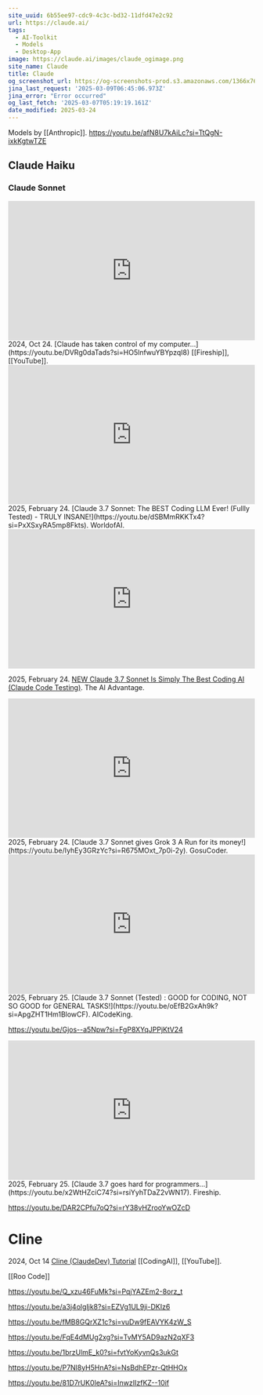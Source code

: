 ```yaml
---
site_uuid: 6b55ee97-cdc9-4c3c-bd32-11dfd47e2c92
url: https://claude.ai/
tags:
  - AI-Toolkit
  - Models
  - Desktop-App
image: https://claude.ai/images/claude_ogimage.png
site_name: Claude
title: Claude
og_screenshot_url: https://og-screenshots-prod.s3.amazonaws.com/1366x768/80/false/4c1282370971cad9188c46732eb691491d9c98a4b9866acb4c0afd8014b79943.jpeg
jina_last_request: '2025-03-09T06:45:06.973Z'
jina_error: "Error occurred"
og_last_fetch: '2025-03-07T05:19:19.161Z'
date_modified: 2025-03-24
---
```





Models by [[Anthropic]].
https://youtu.be/afN8U7kAiLc?si=TtQgN-ixkKgtwTZE
## Claude Haiku

### Claude Sonnet

<iframe 
  style="aspect-ratio:16/9;width:100%;height:auto" 
  src="https://www.youtube.com/embed/DVRg0daTads?si=FvUGqiZyLfrO6PPe" 
  title="YouTube video player" 
  frameborder="0" 
  allow="accelerometer; autoplay; clipboard-write; encrypted-media; gyroscope; picture-in-picture; web-share" 
  referrerpolicy="strict-origin-when-cross-origin" 
  allowfullscreen
></iframe>
2024, Oct 24. [Claude has taken control of my computer...](https://youtu.be/DVRg0daTads?si=HO5lnfwuYBYpzqI8) [[Fireship]], [[YouTube]].

<iframe 
  style="aspect-ratio:16/9;width:100%;height:auto" 
  src="https://www.youtube.com/embed/dSBMmRKKTx4?si=PxXSxyRA5mp8Fkts" 
  title="YouTube video player" 
  frameborder="0" 
  allow="accelerometer; autoplay; clipboard-write; encrypted-media; gyroscope; picture-in-picture; web-share" 
  referrerpolicy="strict-origin-when-cross-origin" 
  allowfullscreen
></iframe>
2025, February 24. [Claude 3.7 Sonnet: The BEST Coding LLM Ever! (Fullly Tested) - TRULY INSANE!](https://youtu.be/dSBMmRKKTx4?si=PxXSxyRA5mp8Fkts). WorldofAI.

<iframe 
  style="aspect-ratio:16/9;width:100%;height:auto" 
  src="https://www.youtube.com/embed/xZX0vOqWsC8?si=8qfapPeua9ERNh7J" 
  title="YouTube video player" 
  frameborder="0" 
  allow="accelerometer; autoplay; clipboard-write; encrypted-media; gyroscope; picture-in-picture; web-share" 
  referrerpolicy="strict-origin-when-cross-origin" 
  allowfullscreen
></iframe>

2025, February 24. [NEW Claude 3.7 Sonnet Is Simply The Best Coding AI (Claude Code Testing)](https://youtu.be/xZX0vOqWsC8?si=8qfapPeua9ERNh7J). The AI Advantage.

<iframe 
  style="aspect-ratio:16/9;width:100%;height:auto" 
  src="https://www.youtube.com/embed/IyhEy3GRzYc?si=R675MOxt_7p0i-2y" 
  title="YouTube video player" 
  frameborder="0" 
  allow="accelerometer; autoplay; clipboard-write; encrypted-media; gyroscope; picture-in-picture; web-share" 
  referrerpolicy="strict-origin-when-cross-origin" 
  allowfullscreen
></iframe>
2025, February 24. [Claude 3.7 Sonnet gives Grok 3 A Run for its money!](https://youtu.be/IyhEy3GRzYc?si=R675MOxt_7p0i-2y). GosuCoder.

<iframe 
  style="aspect-ratio:16/9;width:100%;height:auto" 
  src="https://www.youtube.com/embed/oEfB2GxAh9k?si=ApgZHT1Hm1BlowCF" 
  title="YouTube video player" 
  frameborder="0" 
  allow="accelerometer; autoplay; clipboard-write; encrypted-media; gyroscope; picture-in-picture; web-share" 
  referrerpolicy="strict-origin-when-cross-origin" 
  allowfullscreen
></iframe>
2025, February 25. [Claude 3.7 Sonnet (Tested) : GOOD for CODING, NOT SO GOOD for GENERAL TASKS!](https://youtu.be/oEfB2GxAh9k?si=ApgZHT1Hm1BlowCF). AICodeKing.

https://youtu.be/Gjos--a5Npw?si=FgP8XYqJPPjKtV24


<iframe 
  style="aspect-ratio:16/9;width:100%;height:auto" 
  src="https://www.youtube.com/embed/x2WtHZciC74?si=rsiYyhTDaZ2vWN17" 
  title="YouTube video player" 
  frameborder="0" 
  allow="accelerometer; autoplay; clipboard-write; encrypted-media; gyroscope; picture-in-picture; web-share" 
  referrerpolicy="strict-origin-when-cross-origin" 
  allowfullscreen
></iframe>
2025, February 25. [Claude 3.7 goes hard for programmers…](https://youtu.be/x2WtHZciC74?si=rsiYyhTDaZ2vWN17). Fireship.

https://youtu.be/DAR2CPfu7oQ?si=rY38vHZrooYwOZcD
# Cline
2024, Oct 14 [Cline (ClaudeDev) Tutorial](https://youtu.be/JQDIyYQYv4w?si=A2CONTwMcQd4lLOn) [[CodingAI]], [[YouTube]].

[[Roo Code]]

https://youtu.be/Q_xzu46FuMk?si=PqjYAZEm2-8orz_t


https://youtu.be/a3j4olgIjk8?si=EZVg1UL9ji-DKIz6

https://youtu.be/fMB8GQrXZ1c?si=vuDw9fEAVYK4zW_S

https://youtu.be/FqE4dMUg2xg?si=TvMY5AD9azN2qXF3

https://youtu.be/1brzUlmE_k0?si=fvtYoKyvnQs3ukGt

https://youtu.be/P7Nl8yH5HnA?si=NsBdhEPzr-QtHHOx


https://youtu.be/81D7rUK0IeA?si=InwzIIzfKZ--10if